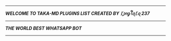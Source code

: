 -----------

***WELCOME TO TAKA-MD PLUGINS LIST CREATED BY ᛕ꠸ꪀᧁꪻꪖᛕꪖ 237***

-----------

***THE WORLD BEST WHATSAPP BOT***

----------
